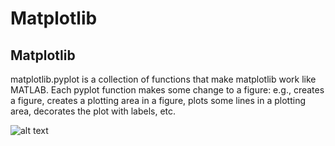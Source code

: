 # Matplotlib
## Matplotlib

 matplotlib.pyplot is a collection of functions that make matplotlib work like MATLAB. Each pyplot function makes some change to a figure: e.g., creates a figure, creates a plotting area in a figure, plots some lines in a plotting area, decorates the plot with labels, etc.

 
 ![alt text](https://i2.wp.com/www.gnuband.org/wp-content/uploads/2017/12/xkcd_matplotlib_styles_gallery.png?resize=625%2C400)


